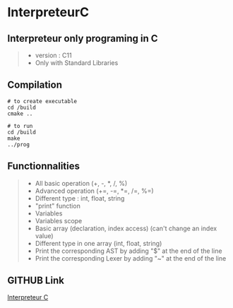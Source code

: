 # InterpreteurC

## Interpreteur only programing in C
> - version : C11
> - Only with Standard Libraries

## Compilation

```shell
# to create executable
cd /build
cmake ..
```

```shell
# to run
cd /build
make
../prog
```

## Functionnalities
> - All basic operation (+, -, *, /, %)
> - Advanced operation (+=, -=, *=, /=, %=)
> - Different type : int, float, string
> - "print" function
> - Variables
> - Variables scope
> - Basic array (declaration, index access) (can't change an index value)
> - Different type in one array (int, float, string)
> - Print the corresponding AST by adding "$" at the end of the line
> - Print the corresponding Lexer by adding "~" at the end of the line

## GITHUB Link
[Interpreteur C](https://github.com/Spatulox/InterpreteurC)
